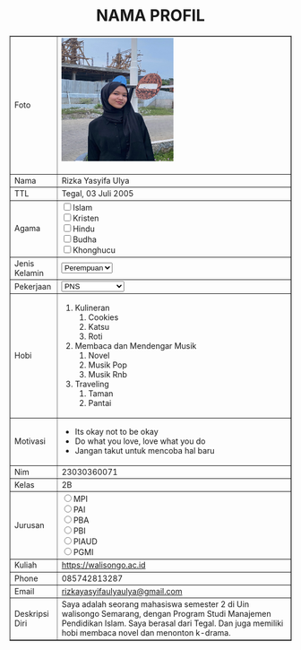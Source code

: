 <!DOCTYPE html>
<html>
<head>
<title> Tugas html </title>
</head>
<body>
<tr>
<h1 align="center">NAMA PROFIL</h1>
<table width="745"border="1"cellspacing="0"cellpadding="5"align="center">
<td>Foto</td>
<td><img border="0" src="my picture.jpeg"height="220" width="200"/>
<br>
<br>
</td>
</tr>
<tr>
<td>Nama</td>
<td>Rizka Yasyifa Ulya</td>
</tr>
<tr>
<td>TTL</td>
<td>Tegal, 03 Juli 2005</td> 
</tr>
<tr>
<td>Agama</td>
<td>
<input type="checkbox"name="agama">Islam<br>
<input type="checkbox"name="agama">Kristen<br>
<input type="checkbox"name="agama">Hindu<br>
<input type="checkbox"name="agama">Budha<br>
<input type="checkbox"name="agama">Khonghucu
</td>
</tr>
<tr>
<td>Jenis Kelamin</td>
<td><form option="proses.php"method="get">
<select name='Jenis Kelamin'>
	<option value='Perempuan'>Perempuan</option>
	<option value='Laki-laki'>Laki-laki</option>
	</select></form></td>
</tr>
<tr>
<td>Pekerjaan</td> 
<td><form action="proses.php"method="get">
<select name='Pekerjaan'>
<option value='PNS'>PNS</option>
<option value='WIRASWASTA'>WIRASWASTA</option>
<option value='BUMN'>BUMN</option>
<option value='MAHASISWA'>MAHASISWA</option>
</select></form></td>
</tr>
<tr>
<td>Hobi</td>
<td>
	<ol>
		<li>Kulineran
		<ol>
				<li>Cookies</li>
				<li>Katsu</li>
				<li>Roti</li>
				</ol>
		<li>Membaca dan Mendengar Musik
		<ol>
				<li>Novel</li>
                <li>Musik Pop</li>
                <li>Musik Rnb</li>
				</ol>
		<li>Traveling
		<ol>
				<li>Taman</li>
				<li>Pantai</li>
				</ol>
	</ol>
</select></td>
</tr>
<tr>
<td>Motivasi</td>
<td>
	<ul>
		<li>Its okay not to be okay</li>
		<li>Do what you love, love what you do</li>
		<li>Jangan takut untuk mencoba hal baru</li>
	</ul>
</td>
</tr>
<tr>
<td>Nim</td>
<td>23030360071</td>
</tr>
<tr>
<td>Kelas</td>
<td>2B</td>
</tr>
<tr>
<td>Jurusan</td>
<td>
<input type="radio"name="jurusan">MPI <br>
<input type="radio"name="jurusan">PAI<br>
<input type="radio"name="jurusan">PBA <br>
<input type="radio"name="jurusan">PBI <br>
<input type="radio"name="jurusan">PIAUD <br>
<input type="radio"name="jurusan">PGMI
</td>
</tr>
<tr>
<td>Kuliah</td>
<td>
<a href="https://walisongo.ac.id">https://walisongo.ac.id</a>
</td>
</tr>
<tr>
<td>Phone</td>
<td>085742813287</td>
</tr>
<tr>
<td>Email</td>
<td>
<a href="rizkayasyifaulyaulya@gmail.com">rizkayasyifaulyaulya@gmail.com</a>
</td>
</tr>
<tr>
<td>Deskripsi Diri</td>
<td>Saya adalah seorang mahasiswa semester 2 di Uin walisongo Semarang, dengan Program Studi Manajemen Pendidikan Islam. Saya berasal dari Tegal. Dan juga memiliki hobi membaca novel dan menonton k-drama.</td>
</tr>
</table>
</body>
</html>
